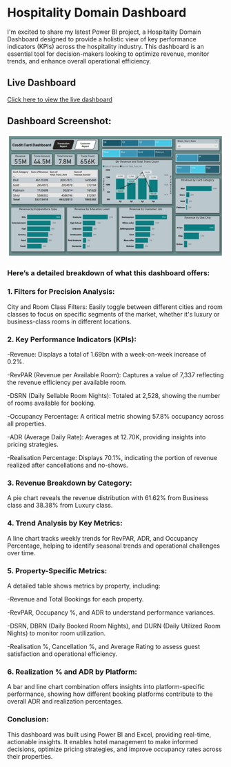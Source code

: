 # Hospitality Domain Dashboard
I'm excited to share my latest Power BI project, a Hospitality Domain Dashboard designed to provide a holistic view of key performance indicators (KPIs) across the hospitality industry. This dashboard is an essential tool for decision-makers looking to optimize revenue, monitor trends, and enhance overall operational efficiency.

## Live Dashboard
[Click here to view the live dashboard](https://app.powerbi.com/view?r=eyJrIjoiNjdkNmZhNGMtNmNkMy00ZDkwLWI1MjYtNmVkZTU2NjczNWIzIiwidCI6IjMwOTJkZjBiLWRhMjMtNDA1Yi1iZDczLWU5YThmZWEwODM2MSJ9)


## Dashboard Screenshot:
![Transaction Report](https://github.com/inamdarmustafa11/Credit-Card-Dashboard/blob/b0af76944ed1849096e6b7778c945c28f477ad6a/Transaction%20Report.jpeg)

### Here’s a detailed breakdown of what this dashboard offers:

### 1. Filters for Precision Analysis:
City and Room Class Filters: Easily toggle between different cities and room classes to focus on specific segments of the market, whether it's luxury or business-class rooms in different locations.

### 2. Key Performance Indicators (KPIs):

-Revenue: Displays a total of 1.69bn with a week-on-week increase of 0.2%.

-RevPAR (Revenue per Available Room): Captures a value of 7,337 reflecting the revenue efficiency per available room.

-DSRN (Daily Sellable Room Nights): Totaled at 2,528, showing the number of rooms available for booking.

-Occupancy Percentage: A critical metric showing 57.8% occupancy across all properties.

-ADR (Average Daily Rate): Averages at 12.70K, providing insights into pricing strategies.

-Realisation Percentage: Displays 70.1%, indicating the portion of revenue realized after cancellations and no-shows.


### 3. Revenue Breakdown by Category:
A pie chart reveals the revenue distribution with 61.62% from Business class and 38.38% from Luxury class.


### 4. Trend Analysis by Key Metrics:
A line chart tracks weekly trends for RevPAR, ADR, and Occupancy Percentage, helping to identify seasonal trends and operational challenges over time.

### 5. Property-Specific Metrics:
A detailed table shows metrics by property, including:

-Revenue and Total Bookings for each property.

-RevPAR, Occupancy %, and ADR to understand performance variances.

-DSRN, DBRN (Daily Booked Room Nights), and DURN (Daily Utilized Room Nights) to monitor room utilization.

-Realisation %, Cancellation %, and Average Rating to assess guest satisfaction and operational efficiency.


### 6. Realization % and ADR by Platform:

A bar and line chart combination offers insights into platform-specific performance, showing how different booking platforms contribute to the overall ADR and realization percentages.

### Conclusion: 
This dashboard was built using Power BI and Excel, providing real-time, actionable insights. It enables hotel management to make informed decisions, optimize pricing strategies, and improve occupancy rates across their properties.


